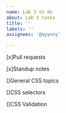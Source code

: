 ```yaml
---
name: Lab 3 to do
about: Lab 3 tasks
title: ''
labels: ''
assignees: '@ayynny'

---
```

[x]Pull requests

[x]Standup notes

[]General CSS topics

[]CSS selectors

[]CSS Validation
